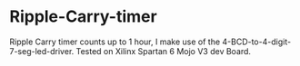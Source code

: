 # Ripple-Carry-timer
Ripple Carry timer counts up to 1 hour, I make use of the 4-BCD-to-4-digit-7-seg-led-driver. Tested on Xilinx Spartan 6 Mojo V3 dev Board.
